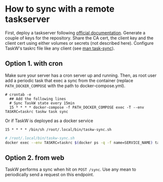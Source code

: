 # How to sync with a remote taskserver

First, deploy a taskserver following [official documentation][taskserver-setup].
Generate a couple of keys for the repository. Share the CA cert, the client key
and the client cert using either volumes or secrets (not described here).
Configure TaskW's taskrc file like any client (see [man task-sync]()).

## Option 1. with cron

Make sure your server has a cron server up and running. Then, as root user add
a periodic task that exec a sync from the container (replace `PATH_DOCKER_COMPOSE`
with the path to docker-compose.yml). 
```console
# crontab -e
  ## Add the following lines
  # Sync TaskW state every 15min
  15 * * * * docker-compose -f PATH_DOCKER_COMPOSE exec -T --env TASKRC=taskrc taskw task sync
```

Or if TaskW is deployed as a docker service
```cron
15 * * * * /bin/sh /root/.local/bin/taskw-sync.sh
```

```bash
# /root/.local/bin/taskw-sync.sh
docker exec --env TASKRC=taskrc $(docker ps -q -f name=SERVICE_NAME) task sync
```

## Option 2. from web

TaskW performs a sync when hit on `POST /sync`. Use any mean to periodically
send a request on this endpoint.


[taskserver-setup]: https://gothenburgbitfactory.github.io/taskserver-setup/
[man task-sync]: https://man.archlinux.org/man/community/task/task-sync.5.en#OPTION_3:_TASKSERVER
